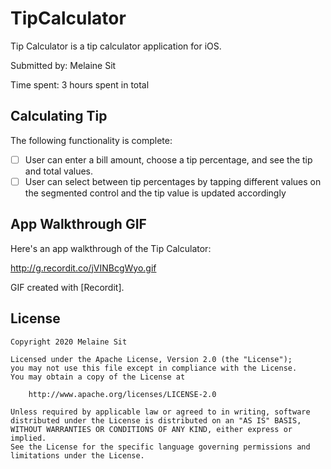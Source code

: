 # TipCalculator

Tip Calculator is a tip calculator application for iOS.

Submitted by: Melaine Sit

Time spent: 3 hours spent in total

## Calculating Tip

The following functionality is complete:

* [ ] User can enter a bill amount, choose a tip percentage, and see the tip and total values.
* [ ] User can select between tip percentages by tapping different values on the segmented control and the tip value is updated accordingly

## App Walkthrough GIF

Here's an app walkthrough of the Tip Calculator:

http://g.recordit.co/jVINBcgWyo.gif

GIF created with [Recordit].


## License

    Copyright 2020 Melaine Sit

    Licensed under the Apache License, Version 2.0 (the "License");
    you may not use this file except in compliance with the License.
    You may obtain a copy of the License at

        http://www.apache.org/licenses/LICENSE-2.0

    Unless required by applicable law or agreed to in writing, software
    distributed under the License is distributed on an "AS IS" BASIS,
    WITHOUT WARRANTIES OR CONDITIONS OF ANY KIND, either express or implied.
    See the License for the specific language governing permissions and
    limitations under the License.
